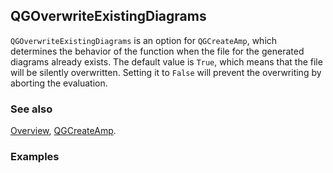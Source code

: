 ## QGOverwriteExistingDiagrams

`QGOverwriteExistingDiagrams` is an option for `QGCreateAmp`, which determines the behavior of the function when the file for the generated diagrams already exists. The default value is `True`, which means that the file will be silently overwritten. Setting it to `False` will prevent the overwriting by aborting the evaluation.

### See also

[Overview](Extra/FeynHelpers.md), [QGCreateAmp](QGCreateAmp.md).

### Examples